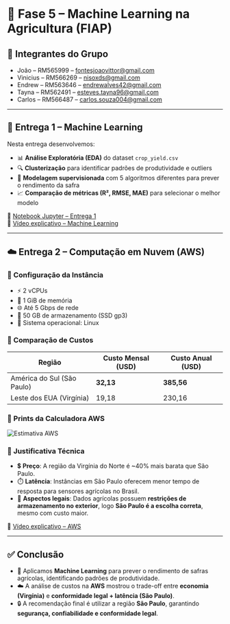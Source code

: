# 🌱 Fase 5 – Machine Learning na Agricultura (FIAP)

## 👥 Integrantes do Grupo
- João – RM565999 – [fontesjoaovittor@gmail.com](mailto:fontesjoaovittor@gmail.com)  
- Vinicius – RM566269 – [nisoxds@gmail.com](mailto:nisoxds@gmail.com)  
- Endrew – RM563646 – [endrewalves42@gmail.com](mailto:endrewalves42@gmail.com)  
- Tayna – RM562491 – [esteves.tayna96@gmail.com](mailto:esteves.tayna96@gmail.com)  
- Carlos – RM566487 – [carlos.souza004@gmail.com](mailto:carlos.souza004@gmail.com)  

---

## 📌 Entrega 1 – Machine Learning

Nesta entrega desenvolvemos:
- 📊 **Análise Exploratória (EDA)** do dataset `crop_yield.csv`  
- 🔍 **Clusterização** para identificar padrões de produtividade e outliers  
- 🤖 **Modelagem supervisionada** com 5 algoritmos diferentes para prever o rendimento da safra  
- 📈 **Comparação de métricas (R², RMSE, MAE)** para selecionar o melhor modelo  

📘 [Notebook Jupyter – Entrega 1](./NOME_DO_ARQUIVO.ipynb)  
🎥 [Vídeo explicativo – Machine Learning](https://youtu.be/pmuQZtxbU_g)  

---

## ☁️ Entrega 2 – Computação em Nuvem (AWS)

### 🔹 Configuração da Instância
- ⚡ 2 vCPUs  
- 🧠 1 GiB de memória  
- 🌐 Até 5 Gbps de rede  
- 💾 50 GB de armazenamento (SSD gp3)  
- 🐧 Sistema operacional: Linux  

### 🔹 Comparação de Custos
| Região                      | Custo Mensal (USD) | Custo Anual (USD) |
|-----------------------------|--------------------|------------------|
| América do Sul (São Paulo) | **32,13**          | **385,56**       |
| Leste dos EUA (Virgínia)   | 19,18              | 230,16           |

### 🔹 Prints da Calculadora AWS
![Estimativa AWS](./print-aws.jpg)

### 🔹 Justificativa Técnica
- 💲 **Preço**: A região da Virgínia do Norte é ~40% mais barata que São Paulo.  
- ⏱️ **Latência**: Instâncias em São Paulo oferecem menor tempo de resposta para sensores agrícolas no Brasil.  
- 📜 **Aspectos legais**: Dados agrícolas possuem **restrições de armazenamento no exterior**, logo **São Paulo é a escolha correta**, mesmo com custo maior.  

🎥 [Vídeo explicativo – AWS](https://youtu.be/5fKAKUVPt4Y)  

---

## ✅ Conclusão
- 🚜 Aplicamos **Machine Learning** para prever o rendimento de safras agrícolas, identificando padrões de produtividade.  
- ☁️ A análise de custos na **AWS** mostrou o trade-off entre **economia (Virgínia)** e **conformidade legal + latência (São Paulo)**.  
- 🔒 A recomendação final é utilizar a região **São Paulo**, garantindo **segurança, confiabilidade e conformidade legal**.  
